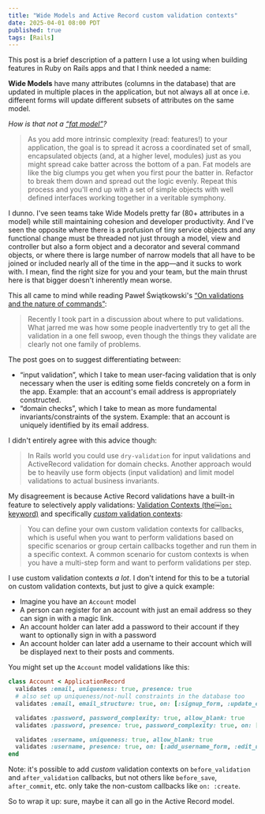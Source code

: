 ```yaml
---
title: "Wide Models and Active Record custom validation contexts"
date: 2025-04-01 08:00 PDT
published: true
tags: [Rails]
---
```


This post is a brief description of a pattern I use a lot using when building features in Ruby on Rails apps and that I think needed a name:

**Wide Models** have many attributes (columns in the database) that are updated in multiple places in the application, but not always all at once i.e. different forms will update different subsets of attributes on the same model.

*How is that not a [“fat model”](https://codeclimate.com/blog/7-ways-to-decompose-fat-activerecord-models)?*

> As you add more intrinsic complexity (read: features!) to your application, the goal is to spread it across a coordinated set of small, encapsulated objects (and, at a higher level, modules) just as you might spread cake batter across the bottom of a pan. Fat models are like the big clumps you get when you first pour the batter in. Refactor to break them down and spread out the logic evenly. Repeat this process and you'll end up with a set of simple objects with well defined interfaces working together in a veritable symphony.

I dunno. I've seen teams take Wide Models pretty far (80+ attributes in a model) while still maintaining cohesion and developer productivity. And I've seen the opposite where there is a profusion of tiny service objects and any functional change must be threaded not just through a model, view and controller but also a form object and a decorator and several command objects, or where there is large number of narrow models that all have to be joined or included nearly all of the time in the app—and it sucks to work with. I mean, find the right size for you and your team, but the main thrust here is that bigger doesn't inherently mean worse.

This all came to mind while reading Paweł Świątkowski's [“On validations and the nature of commands”](https://katafrakt.me/2025/02/05/validations-nature-commands/):

> Recently I took part in a discussion about where to put validations. What jarred me was how some people inadvertently try to get all the validation in a one fell swoop, even though the things they validate are clearly not one family of problems.

The post goes on to suggest differentiating between:

- “input validation”, which I take to mean user-facing validation that is only necessary when the user is editing some fields concretely on a form in the app. Example: that an account's email address is appropriately constructed.
- “domain checks”, which I take to mean as more fundamental invariants/constraints of the system. Example: that an account is uniquely identified by its email address.

I didn't entirely agree with this advice though:

> In Rails world you could use `dry-validation` for input validations and ActiveRecord validation for domain checks. Another approach would be to heavily use form objects (input validation) and limit model validations to actual business invariants.

My disagreement is because Active Record validations have a built-in feature to selectively apply validations: [Validation Contexts \(the￼`on:` keyword\)](https://guides.rubyonrails.org/active_record_validations.html#on) and specifically [_custom_ validation contexts](https://guides.rubyonrails.org/active_record_validations.html#custom-contexts):

> You can define your own custom validation contexts for callbacks, which is useful when you want to perform validations based on specific scenarios or group certain callbacks together and run them in a specific context. A common scenario for custom contexts is when you have a multi-step form and want to perform validations per step.

I use custom validation contexts _a lot_. I don't intend for this to be a tutorial on custom validation contexts, but just to give a quick example:

- Imagine you have an `Account` model
- A person can register for an account with just an email address so they can sign in with a magic link.
- An account holder can later add a password to their account if they want to optionally sign in with a password
- An account holder can later add a username to their account which will be displayed next to their posts and comments.

You might set up the `Account` model validations like this:

```ruby
class Account < ApplicationRecord
  validates :email, uniqueness: true, presence: true
  # also set up uniqueness/not-null constraints in the database too
  validates :email, email_structure: true, on: [:signup_form, :update_email_form]

  validates :password, password_complexity: true, allow_blank: true
  validates :password, presence: true, password_complexity: true, on: [:add_password_form, :edit_password_form]

  validates :username, uniqueness: true, allow_blank: true
  validates :username, presence: true, on: [:add_username_form, :edit_username_form]
end
```

Note: it's possible to add _custom_ validation contexts on `before_validation` and `after_validation` callbacks, but not others like `before_save`, `after_commit`, etc. only take the non-custom callbacks like `on: :create`.

So to wrap it up: sure, maybe it can all go in the Active Record model.

